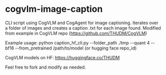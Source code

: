 # cogvlm-image-caption
CLI script using CogVLM and CogAgent for image captioning. Iterates over a folder of images and creates a caption .txt for each image found. Modified from example in CogVLM repo (https://github.com/THUDM/CogVLM)

Example usage: python caption_hf_cli.py --folder_path ./tmp --quant 4 --bf16 --from_pretrained /path/to/model (or hugging face repo_id)

CogVLM models on HF: https://huggingface.co/THUDM

Feel free to fork and modify as needed.
